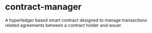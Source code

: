# contract-manager
A hyperledger based smart contract designed to manage transactions related agreements between a contract holder and issuer. 
